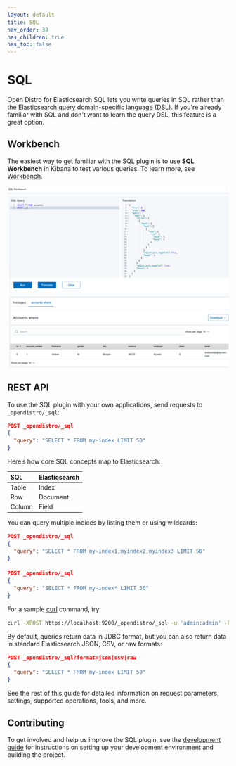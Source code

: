 ```yaml
---
layout: default
title: SQL
nav_order: 38
has_children: true
has_toc: false
---
```


# SQL

Open Distro for Elasticsearch SQL lets you write queries in SQL rather than the [Elasticsearch query domain-specific language (DSL)](../elasticsearch/full-text). If you're already familiar with SQL and don't want to learn the query DSL, this feature is a great option.


## Workbench

The easiest way to get familiar with the SQL plugin is to use **SQL Workbench** in Kibana to test various queries. To learn more, see [Workbench](workbench/).

![Kibana SQL UI plugin](../images/sql.png)


## REST API

To use the SQL plugin with your own applications, send requests to `_opendistro/_sql`:

```json
POST _opendistro/_sql
{
  "query": "SELECT * FROM my-index LIMIT 50"
}
```

Here’s how core SQL concepts map to Elasticsearch:

SQL | Elasticsearch
:--- | :---
Table | Index
Row | Document
Column | Field

You can query multiple indices by listing them or using wildcards:

```json
POST _opendistro/_sql
{
  "query": "SELECT * FROM my-index1,myindex2,myindex3 LIMIT 50"
}

POST _opendistro/_sql
{
  "query": "SELECT * FROM my-index* LIMIT 50"
}
```

For a sample [curl](https://curl.haxx.se/) command, try:

```bash
curl -XPOST https://localhost:9200/_opendistro/_sql -u 'admin:admin' -k -H 'Content-Type: application/json' -d '{"query": "SELECT * FROM kibana_sample_data_flights LIMIT 10"}'
```

By default, queries return data in JDBC format, but you can also return data in standard Elasticsearch JSON, CSV, or raw formats:

```json
POST _opendistro/_sql?format=json|csv|raw
{
  "query": "SELECT * FROM my-index LIMIT 50"
}
```

See the rest of this guide for detailed information on request parameters, settings, supported operations, tools, and more.


## Contributing

To get involved and help us improve the SQL plugin, see the [development guide](https://github.com/opendistro-for-elasticsearch/sql/blob/master/docs/developing.rst) for instructions on setting up your development environment and building the project.
